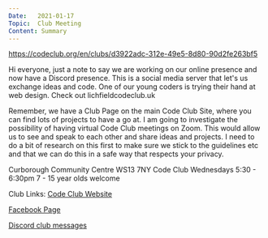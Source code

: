 ```yaml
---
Date:   2021-01-17
Topic:  Club Meeting
Content: Summary
---
```

https://codeclub.org/en/clubs/d3922adc-312e-49e5-8d80-90d2fe263bf5

Hi everyone, just a note to say we are working on our online presence and now have a Discord presence. This is a social media server that let's us exchange ideas and code. One of our young coders is trying their hand at web design. Check out lichfieldcodeclub.uk 

Remember, we have a Club Page on the main Code Club Site, where you can find lots of projects to have a go at. I am going to investigate the possibility of having virtual Code Club meetings on Zoom. This would allow us to see and speak to each other and share ideas and projects. I need to do a bit of research on this first to make sure we stick to the guidelines etc and that we can do this in a safe way that respects your privacy.

Curborough Community Centre
WS13 7NY
Code Club
Wednesdays 5:30 - 6:30pm
7 - 15 year olds welcome

Club Links:
[Code Club Website](https://lichfield-code-club.github.io/)

[Facebook Page](https://www.facebook.com/LichfieldCoders)

[Discord club messages](https://discord.gg/szz6xGK)
